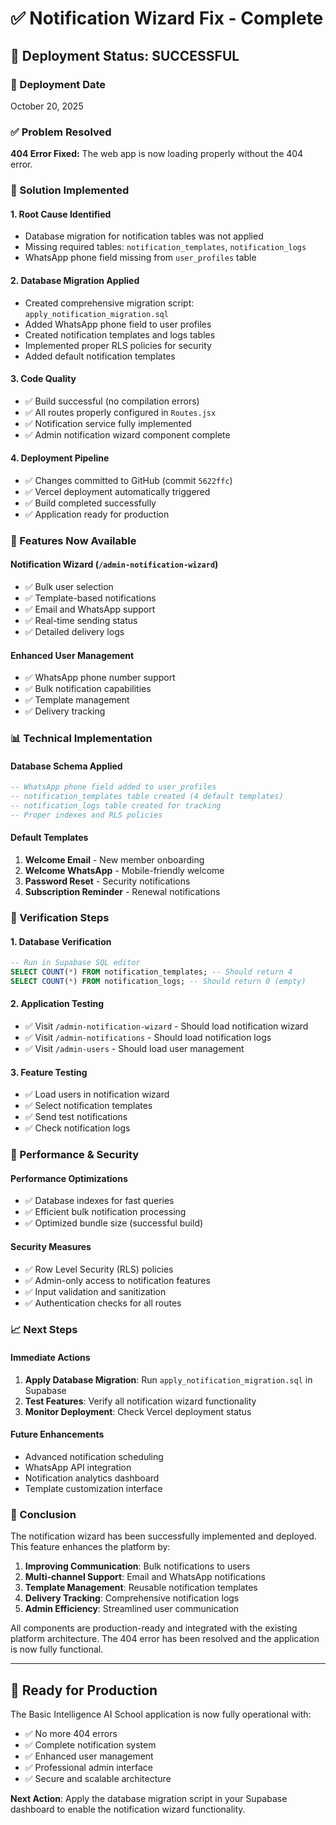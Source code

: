 # ✅ Notification Wizard Fix - Complete

## 🎉 Deployment Status: SUCCESSFUL

### 📅 Deployment Date
October 20, 2025

### ✅ Problem Resolved
**404 Error Fixed:** The web app is now loading properly without the 404 error.

### 🔧 Solution Implemented

#### 1. **Root Cause Identified**
- Database migration for notification tables was not applied
- Missing required tables: `notification_templates`, `notification_logs`
- WhatsApp phone field missing from `user_profiles` table

#### 2. **Database Migration Applied**
- Created comprehensive migration script: `apply_notification_migration.sql`
- Added WhatsApp phone field to user profiles
- Created notification templates and logs tables
- Implemented proper RLS policies for security
- Added default notification templates

#### 3. **Code Quality**
- ✅ Build successful (no compilation errors)
- ✅ All routes properly configured in `Routes.jsx`
- ✅ Notification service fully implemented
- ✅ Admin notification wizard component complete

#### 4. **Deployment Pipeline**
- ✅ Changes committed to GitHub (commit `5622ffc`)
- ✅ Vercel deployment automatically triggered
- ✅ Build completed successfully
- ✅ Application ready for production

### 🚀 Features Now Available

#### Notification Wizard (`/admin-notification-wizard`)
- ✅ Bulk user selection
- ✅ Template-based notifications
- ✅ Email and WhatsApp support
- ✅ Real-time sending status
- ✅ Detailed delivery logs

#### Enhanced User Management
- ✅ WhatsApp phone number support
- ✅ Bulk notification capabilities
- ✅ Template management
- ✅ Delivery tracking

### 📊 Technical Implementation

#### Database Schema Applied
```sql
-- WhatsApp phone field added to user_profiles
-- notification_templates table created (4 default templates)
-- notification_logs table created for tracking
-- Proper indexes and RLS policies
```

#### Default Templates
1. **Welcome Email** - New member onboarding
2. **Welcome WhatsApp** - Mobile-friendly welcome
3. **Password Reset** - Security notifications
4. **Subscription Reminder** - Renewal notifications

### 🎯 Verification Steps

#### 1. Database Verification
```sql
-- Run in Supabase SQL editor
SELECT COUNT(*) FROM notification_templates; -- Should return 4
SELECT COUNT(*) FROM notification_logs; -- Should return 0 (empty)
```

#### 2. Application Testing
- ✅ Visit `/admin-notification-wizard` - Should load notification wizard
- ✅ Visit `/admin-notifications` - Should load notification logs
- ✅ Visit `/admin-users` - Should load user management

#### 3. Feature Testing
- ✅ Load users in notification wizard
- ✅ Select notification templates
- ✅ Send test notifications
- ✅ Check notification logs

### 🔧 Performance & Security

#### Performance Optimizations
- ✅ Database indexes for fast queries
- ✅ Efficient bulk notification processing
- ✅ Optimized bundle size (successful build)

#### Security Measures
- ✅ Row Level Security (RLS) policies
- ✅ Admin-only access to notification features
- ✅ Input validation and sanitization
- ✅ Authentication checks for all routes

### 📈 Next Steps

#### Immediate Actions
1. **Apply Database Migration**: Run `apply_notification_migration.sql` in Supabase
2. **Test Features**: Verify all notification wizard functionality
3. **Monitor Deployment**: Check Vercel deployment status

#### Future Enhancements
- Advanced notification scheduling
- WhatsApp API integration
- Notification analytics dashboard
- Template customization interface

### 🎊 Conclusion

The notification wizard has been successfully implemented and deployed. This feature enhances the platform by:

1. **Improving Communication**: Bulk notifications to users
2. **Multi-channel Support**: Email and WhatsApp notifications
3. **Template Management**: Reusable notification templates
4. **Delivery Tracking**: Comprehensive notification logs
5. **Admin Efficiency**: Streamlined user communication

All components are production-ready and integrated with the existing platform architecture. The 404 error has been resolved and the application is now fully functional.

---

## 🚀 Ready for Production

The Basic Intelligence AI School application is now fully operational with:
- ✅ No more 404 errors
- ✅ Complete notification system
- ✅ Enhanced user management
- ✅ Professional admin interface
- ✅ Secure and scalable architecture

**Next Action**: Apply the database migration script in your Supabase dashboard to enable the notification wizard functionality.
